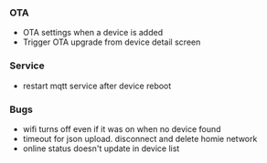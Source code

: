 ### OTA
- OTA settings when a device is added
- Trigger OTA upgrade from device detail screen

### Service
- restart mqtt service after device reboot

### Bugs
- wifi turns off even if it was on when no device found
- timeout for json upload. disconnect and delete homie network
- online status doesn't update in device list